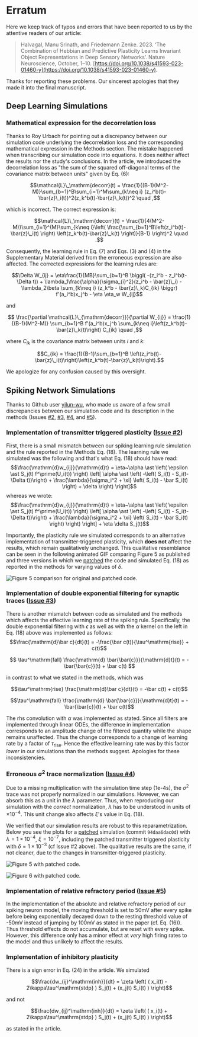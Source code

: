 # Erratum

Here we keep track of typos and errors that have been reported to us by the attentive readers of our article:

> Halvagal, Manu Srinath, and Friedemann Zenke. 2023. ‘The Combination of Hebbian and Predictive Plasticity Learns Invariant Object Representations in Deep Sensory Networks’. Nature Neuroscience, October, 1–10. [https://doi.org/10.1038/s41593-023-01460-y](https://doi.org/10.1038/s41593-023-01460-y).

Thanks for reporting these problems. Our sincerest apologies that they made it into the final manuscript.

## Deep Learning Simulations

### Mathematical expression for the decorrelation loss

Thanks to Roy Urbach for pointing out a discrepancy between our simulation code underlying the decorrelation loss and the corresponding mathematical expression in the Methods section.
The mistake happened when transcribing our simulation code into equations. 
It does neither affect the results nor the study's conclusions.
In the article, we introduced the decorrelation loss as "the sum of the squared off-diagonal terms of the covariance matrix between units" given
by Eq. (6):

$$\mathcal{L}\_\mathrm{decorr}(t) = \frac{1}{(B-1)(M^2-M)}\sum_{b=1}^B\sum_{i=1}^M\sum_{k\neq i} (z_i^b(t)-\bar{z}\_i(t))^2(z_k^b(t)-\bar{z}\_k(t))^2 \quad ,$$

which is incorrect. The correct expression is:

$$\mathcal{L}\_\mathrm{decorr}(t) = \frac{1}{4(M^2-M)}\sum_{i=1}^{M}\sum_{k\neq i}\left( \frac{\sum_{b=1}^B\left(z_i^b(t)-\bar{z}\_i(t) \right) \left(z_k^b(t)-\bar{z}\_k(t) \right)}{B-1}  \right)^2 \quad .$$

Consequently, the learning rule in Eq. (7) and Eqs. (3) and (4) in the Supplementary Material derived from the erroneous expression are also affected. 
The corrected expressions for the learning rules are:

$$\Delta W_{ij} = \eta\frac{1}{MB}\sum_{b=1}^B \biggl( -(z_i^b - z_i^b(t-\Delta t)) + \lambda_1\frac{\alpha}{\sigma_{i}^2}(z_i^b - \bar{z}\_i) - \lambda_2\beta \sum_{k\neq i} (z_k^b - \bar{z}\_k)C_{ik} \biggr) f'(a_i^b)x_j^b - \eta \eta_w W_{ij}$$

and

$$ \frac{\partial \mathcal{L}\_{\mathrm{decorr}}}{\partial W_{ij}} = \frac{1}{(B-1)(M^2-M)} \sum_{b=1}^B f'(a_i^b)x_j^b \sum_{k\neq i}\left(z_k^b(t)-\bar{z}\_k(t)\right)  C_{ik} \quad ,$$

where $C_{ik}$ is the covariance matrix between units $i$ and $k$:

$$C_{ik} = \frac{1}{B-1}\sum_{b=1}^B \left(z_i^b(t)-\bar{z}\_i(t)\right)\left(z_k^b(t)-\bar{z}\_k(t)\right).$$

We apologize for any confusion caused by this oversight.


## Spiking Network Simulations

Thanks to Github user [yilun-wu](https://github.com/yilun-wu), who made us aware of a few small discrepancies between our simulation code and its description in the methods (Issues [#2](https://github.com/fmi-basel/latent-predictive-learning/issues/2), [#3](https://github.com/fmi-basel/latent-predictive-learning/issues/3), [#4](https://github.com/fmi-basel/latent-predictive-learning/issues/4), and [#5](https://github.com/fmi-basel/latent-predictive-learning/issues/5)).


### Implementation of transmitter triggered plasticity ([Issue #2](https://github.com/fmi-basel/latent-predictive-learning/issues/2))

First, there is a small mismatch between our spiking learning rule simulation and the rule reported in the Methods Eq. (18).
The learning rule we simulated was the following and that's what Eq. (18) should have read:
$$\frac{\mathrm{d}w_{ij}}{\mathrm{d}t} = \eta~\alpha \ast \left( \epsilon \ast S_j(t) f^\prime(U_i(t)) \right) \left[ \alpha \ast \left( -\left( S_i(t) - S_i(t-\Delta t))\right) + \frac{\lambda}{\sigma_i^2 + \xi} \left( S_i(t) - \bar S_i(t) \right) + \delta  \right) \right]$$
whereas we wrote:
$$\frac{\mathrm{d}w_{ij}}{\mathrm{d}t} = \eta~\alpha \ast \left( \epsilon \ast S_j(t) f^\prime(U_i(t)) \right) \left[ \alpha \ast \left( -\left( S_i(t) - S_i(t-\Delta t))\right) + \frac{\lambda}{\sigma_i^2 + \xi} \left( S_i(t) - \bar S_i(t) \right) \right) \right] + \eta \delta S_j(t)$$

Importantly, the plasticity rule we simulated corresponds to an alternative implementation of transmitter-triggered plasticity, which **does not** affect the results, which remain qualitatively unchanged. 
This qualitative resemblance can be seen in the following animated GIF comparing Figure 5 as published and three versions in which we [patched](patches/alternative_transmitter_triggered.patch) the code and simulated Eq. (18) as reported in the methods for varying values of $\delta$.

![Figure 5 comparison for original and patched code.](figs/altern_trans_trig_plast.gif "Fig5comp")


### Implementation of double exponential filtering for synaptic traces ([Issue #3](https://github.com/fmi-basel/latent-predictive-learning/issues/3))

There is another mismatch between code as simulated and the methods which affects the effective learning rate of the spiking rule.
Specifically, the double exponential filtering with $\epsilon$ as well as with the $\alpha$ kernel on the left in Eq. (18) above was implemented as follows:
$$\frac{\mathrm{d}\bar c}{dt}(t) = -\frac{\bar c(t)}{\tau^\mathrm{rise}} + c(t)$$

$$ \tau^\mathrm{fall} \frac{\mathrm{d} \bar{\bar{c}}}{\mathrm{d}t}(t) = -\bar{\bar{c}}(t) + \bar c(t) $$

in contrast to what we stated in the methods, which was

$$\tau^\mathrm{rise} \frac{\mathrm{d}\bar c}{dt}(t) = -\bar c(t) + c(t)$$

$$\tau^\mathrm{fall} \frac{\mathrm{d} \bar{\bar{c}}}{\mathrm{d}t}(t) = -\bar{\bar{c}}(t) + \bar c(t)$$

The rhs convolution with $\alpha$ was implemented as stated.
Since all filters are implemented through linear ODEs, the difference in implementation corresponds to an amplitude change of the filtered quantity while the shape remains unaffected. 
Thus the change corresponds to a change of learning rate by a factor of $\tau_\mathrm{rise}$. Hence the effective learning rate was by this factor _lower_ in our simulations than the methods suggest. 
Apologies for these inconsistencies. 


### Erroneous $\sigma^2$ trace normalization ([Issue #4](https://github.com/fmi-basel/latent-predictive-learning/issues/4))

Due to a missing multiplication with the simulation time step (1e-4s), the $\sigma^2$ trace was not properly normalized in our simulations. However, we can absorb this as a unit in the $\lambda$ parameter. Thus, when reproducing our simulation with the *correct* normalization, $\lambda$ has to be understood in units of $\times 10^{-4}$. This unit change also affects $\xi$'s value in Eq. (18).  

We verified that our simulation results are robust to this reparametrization. Below you see the plots for a [patched](patches/20240115-reparametrization.patch) simulation (commit `94daa6dac0d`) with $\lambda=1 \times 10^{-4}$, $\xi=10^{-7}$, including the patched transmitter triggered plasticity with $\delta=1 \times 10^{-3}$ (cf Issue #2 above). The qualitative results are the same, if not cleaner, due to the changes in transmitter-triggered plasticity.

![Figure 5 with patched code.](figs/20240115-figure_spiking.png "Fig5patched")

![Figure 6 with patched code.](figs/20240115-figure_stdp.png "Fig6patched")


### Implementation of relative refractory period ([Issue #5](https://github.com/fmi-basel/latent-predictive-learning/issues/5))

In the implementation of the absolute and relative refractory period of our spiking neuron model, the moving threshold is set to 50mV after every spike before being exponentially decayed down to the resting threshold value of -50mV instead of jumping by 100mV as stated in the paper (cf. Eq. (16)). Thus threshold effects do not accumulate, but are reset with every spike. However, this difference only has a minor effect at *very* high firing rates to the model and thus unlikely to affect the results.


### Implementation of inhibitory plasticity

There is a sign error in Eq. (24) in the article. 
We simulated   

$$\frac{dw_{ij}^\mathrm{inh}}{dt} = \zeta \left( ( x_i(t) - 2\kappa\tau^\mathrm{stdp} ) S_j(t) + (x_j(t) S_i(t) ) \right)$$

and not 

$$\frac{dw_{ij}^\mathrm{inh}}{dt} = \zeta \left( ( x_i(t) + 2\kappa\tau^\mathrm{stdp} ) S_j(t) + (x_j(t) S_i(t) ) \right)$$

as stated in the article.
